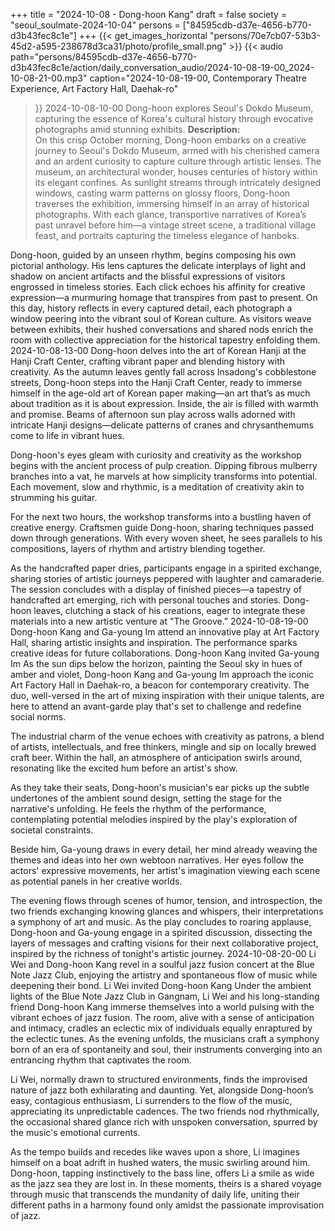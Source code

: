 +++
title = "2024-10-08 - Dong-hoon Kang"
draft = false
society = "seoul_soulmate-2024-10-04"
persons = ["84595cdb-d37e-4656-b770-d3b43fec8c1e"]
+++
{{< get_images_horizontal "persons/70e7cb07-53b3-45d2-a595-238678d3ca31/photo/profile_small.png" >}}
{{< audio
    path="persons/84595cdb-d37e-4656-b770-d3b43fec8c1e/action/daily_conversation_audio/2024-10-08-19-00_2024-10-08-21-00.mp3" 
    caption="2024-10-08-19-00, Contemporary Theatre Experience, Art Factory Hall, Daehak-ro"
>}}
2024-10-08-10-00
Dong-hoon explores Seoul's Dokdo Museum, capturing the essence of Korea's cultural history through evocative photographs amid stunning exhibits.
**Description:**  
On this crisp October morning, Dong-hoon embarks on a creative journey to Seoul's Dokdo Museum, armed with his cherished camera and an ardent curiosity to capture culture through artistic lenses. The museum, an architectural wonder, houses centuries of history within its elegant confines. As sunlight streams through intricately designed windows, casting warm patterns on glossy floors, Dong-hoon traverses the exhibition, immersing himself in an array of historical photographs. With each glance, transportive narratives of Korea’s past unravel before him—a vintage street scene, a traditional village feast, and portraits capturing the timeless elegance of hanboks. 

Dong-hoon, guided by an unseen rhythm, begins composing his own pictorial anthology. His lens captures the delicate interplays of light and shadow on ancient artifacts and the blissful expressions of visitors engrossed in timeless stories. Each click echoes his affinity for creative expression—a murmuring homage that transpires from past to present. On this day, history reflects in every captured detail, each photograph a window peering into the vibrant soul of Korean culture. As visitors weave between exhibits, their hushed conversations and shared nods enrich the room with collective appreciation for the historical tapestry enfolding them.
2024-10-08-13-00
Dong-hoon delves into the art of Korean Hanji at the Hanji Craft Center, crafting vibrant paper and blending history with creativity.
As the autumn leaves gently fall across Insadong's cobblestone streets, Dong-hoon steps into the Hanji Craft Center, ready to immerse himself in the age-old art of Korean paper making—an art that’s as much about tradition as it is about expression. Inside, the air is filled with warmth and promise. Beams of afternoon sun play across walls adorned with intricate Hanji designs—delicate patterns of cranes and chrysanthemums come to life in vibrant hues. 

Dong-hoon's eyes gleam with curiosity and creativity as the workshop begins with the ancient process of pulp creation. Dipping fibrous mulberry branches into a vat, he marvels at how simplicity transforms into potential. Each movement, slow and rhythmic, is a meditation of creativity akin to strumming his guitar.

For the next two hours, the workshop transforms into a bustling haven of creative energy. Craftsmen guide Dong-hoon, sharing techniques passed down through generations. With every woven sheet, he sees parallels to his compositions, layers of rhythm and artistry blending together.

As the handcrafted paper dries, participants engage in a spirited exchange, sharing stories of artistic journeys peppered with laughter and camaraderie. The session concludes with a display of finished pieces—a tapestry of handcrafted art emerging, rich with personal touches and stories. Dong-hoon leaves, clutching a stack of his creations, eager to integrate these materials into a new artistic venture at "The Groove.”
2024-10-08-19-00
Dong-hoon Kang and Ga-young Im attend an innovative play at Art Factory Hall, sharing artistic insights and inspiration. The performance sparks creative ideas for future collaborations.
Dong-hoon Kang invited Ga-young Im
As the sun dips below the horizon, painting the Seoul sky in hues of amber and violet, Dong-hoon Kang and Ga-young Im approach the iconic Art Factory Hall in Daehak-ro, a beacon for contemporary creativity. The duo, well-versed in the art of mixing inspiration with their unique talents, are here to attend an avant-garde play that's set to challenge and redefine social norms.

The industrial charm of the venue echoes with creativity as patrons, a blend of artists, intellectuals, and free thinkers, mingle and sip on locally brewed craft beer. Within the hall, an atmosphere of anticipation swirls around, resonating like the excited hum before an artist's show.

As they take their seats, Dong-hoon's musician's ear picks up the subtle undertones of the ambient sound design, setting the stage for the narrative's unfolding. He feels the rhythm of the performance, contemplating potential melodies inspired by the play's exploration of societal constraints.

Beside him, Ga-young draws in every detail, her mind already weaving the themes and ideas into her own webtoon narratives. Her eyes follow the actors' expressive movements, her artist's imagination viewing each scene as potential panels in her creative worlds.

The evening flows through scenes of humor, tension, and introspection, the two friends exchanging knowing glances and whispers, their interpretations a symphony of art and music. As the play concludes to roaring applause, Dong-hoon and Ga-young engage in a spirited discussion, dissecting the layers of messages and crafting visions for their next collaborative project, inspired by the richness of tonight's artistic journey.
2024-10-08-20-00
Li Wei and Dong-hoon Kang revel in a soulful jazz fusion concert at the Blue Note Jazz Club, enjoying the artistry and spontaneous flow of music while deepening their bond.
Li Wei invited Dong-hoon Kang
Under the ambient lights of the Blue Note Jazz Club in Gangnam, Li Wei and his long-standing friend Dong-hoon Kang immerse themselves into a world pulsing with the vibrant echoes of jazz fusion. The room, alive with a sense of anticipation and intimacy, cradles an eclectic mix of individuals equally enraptured by the eclectic tunes. As the evening unfolds, the musicians craft a symphony born of an era of spontaneity and soul, their instruments converging into an entrancing rhythm that captivates the room.

Li Wei, normally drawn to structured environments, finds the improvised nature of jazz both exhilarating and daunting. Yet, alongside Dong-hoon’s easy, contagious enthusiasm, Li surrenders to the flow of the music, appreciating its unpredictable cadences. The two friends nod rhythmically, the occasional shared glance rich with unspoken conversation, spurred by the music's emotional currents.

As the tempo builds and recedes like waves upon a shore, Li imagines himself on a boat adrift in hushed waters, the music swirling around him. Dong-hoon, tapping instinctively to the bass line, offers Li a smile as wide as the jazz sea they are lost in. In these moments, theirs is a shared voyage through music that transcends the mundanity of daily life, uniting their different paths in a harmony found only amidst the passionate improvisation of jazz.
